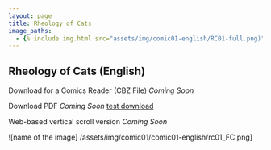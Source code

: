 ```yaml
---
layout: page
title: Rheology of Cats 
image_paths:
  - {% include img.html src="assets/img/comic01-english/RC01-full.png)" alt="front cover" %}
---
```

<div class="col-lg-12 text-center">
	<h2 class="section-heading text-uppercase">Rheology of Cats (English)</h2>
</div>

Download for a Comics Reader (CBZ File) *Coming Soon*

Download PDF *Coming Soon* <a id="raw-url" href="https://github.com/rheologycomics/rheologycomics.github.io/blob/landing-only/assets/img/comic01/comic01-english/RC01-full.png">test download</a>

Web-based vertical scroll version *Coming Soon*

![name of the image] /assets/img/comic01/comic01-english/rc01_FC.png]
